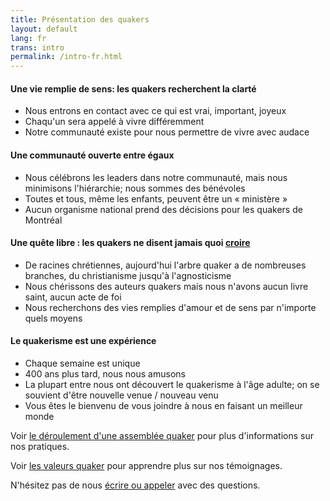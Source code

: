 ```yaml
---
title: Présentation des quakers
layout: default
lang: fr
trans: intro
permalink: /intro-fr.html
---
```

#### <i class="fab fa-fly fa-fw fa-2x color-1-light-text down_a_bit"></i> Une vie remplie de sens: les quakers recherchent la clarté
  * Nous entrons en contact avec ce qui est vrai, important, joyeux
  * Chaqu'un sera appelé à vivre différemment
  * Notre communauté existe pour nous permettre de vivre avec audace

#### <i class="fas fa-arrows-alt-h fa-lg fa-fw fa-2x color-1-text down_a_bit"></i> Une communauté ouverte entre égaux
  * Nous célébrons les leaders dans notre communauté, mais nous minimisons l'hiérarchie; nous sommes des bénévoles
  * Toutes et tous, même les enfants, peuvent être un « ministère »
  * Aucun organisme national prend des décisions pour les quakers de Montréal

#### <i class="fas fa-road fa-lg fa-fw fa-2x color-1-dark-text down_a_bit"></i> Une quête libre : les quakers ne disent jamais quoi [croire](/temoignages.html) 
  * De racines chrétiennes, aujourd'hui l'arbre quaker a de nombreuses branches, du christianisme jusqu'à l'agnosticisme
  * Nous chérissons des auteurs quakers mais nous n'avons aucun livre saint, aucun acte de foi
  * Nous recherchons des vies remplies d'amour et de sens par n'importe quels moyens

#### <i class="fas fa-vial fa-lg fa-fw fa-2x color-1-light-text down_a_bit"></i> Le quakerisme est une expérience
  * Chaque semaine est unique
  * 400 ans plus tard, nous nous amusons
  * La plupart entre nous ont découvert le quakerisme à l'âge adulte; on se souvient d'être nouvelle venue / nouveau venu
  * Vous êtes le bienvenu de vous joindre à nous en faisant un meilleur monde

Voir [le déroulement d'une assemblée quaker](/a_propos.html) pour plus d'informations sur nos pratiques.

Voir [les valeurs quaker](/temoignages.html) pour apprendre plus sur nos témoignages.

N'hésitez pas de nous [écrire ou appeler](/contact-fr.html) avec des questions.

